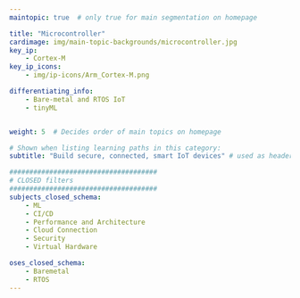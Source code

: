 ```yaml
---
maintopic: true  # only true for main segmentation on homepage

title: "Microcontroller"
cardimage: img/main-topic-backgrounds/microcontroller.jpg
key_ip: 
    - Cortex-M
key_ip_icons:
    - img/ip-icons/Arm_Cortex-M.png

differentiating_info:
    - Bare-metal and RTOS IoT
    - tinyML


weight: 5  # Decides order of main topics on homepage

# Shown when listing learning paths in this category:
subtitle: "Build secure, connected, smart IoT devices" # used as header for learning path to avoid duplicaiton

#####################################
# CLOSED filters
#####################################
subjects_closed_schema:
    - ML
    - CI/CD
    - Performance and Architecture
    - Cloud Connection
    - Security
    - Virtual Hardware

oses_closed_schema:
    - Baremetal
    - RTOS
---
```

